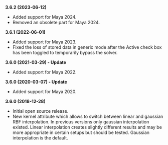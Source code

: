 **3.6.2 (2023-06-12)**
* Added support for Maya 2024.
* Removed an obsolete part for Maya 2024.

**3.6.1 (2022-06-01)**
* Added support for Maya 2023.
* Fixed the loss of stored data in generic mode after the Active check box has been toggled to temporarily bypass the solver.

**3.6.0 (2021-03-29) - Update**
* Added support for Maya 2022.

**3.6.0 (2020-03-07) - Update**
* Added support for Maya 2020.

**3.6.0 (2018-12-28)**
* Initial open source release.
* New kernel attribute which allows to switch between linear and gaussian RBF interpolation. In previous versions only gaussian interpolation existed. Linear interpolation creates slightly different results and may be more appropriate in certain setups but should be tested. Gaussian interpolation is the default.
